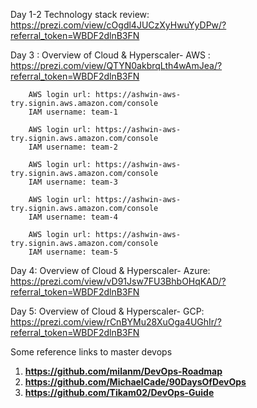 Day 1-2 Technology stack review: https://prezi.com/view/cOgdl4JUCzXyHwuYyDPw/?referral_token=WBDF2dlnB3FN

Day 3 : Overview of Cloud & Hyperscaler- AWS : https://prezi.com/view/QTYN0akbrqLth4wAmJea/?referral_token=WBDF2dlnB3FN
        
        AWS login url: https://ashwin-aws-try.signin.aws.amazon.com/console
        IAM username: team-1

        AWS login url: https://ashwin-aws-try.signin.aws.amazon.com/console
        IAM username: team-2
        
        AWS login url: https://ashwin-aws-try.signin.aws.amazon.com/console
        IAM username: team-3

        AWS login url: https://ashwin-aws-try.signin.aws.amazon.com/console
        IAM username: team-4

        AWS login url: https://ashwin-aws-try.signin.aws.amazon.com/console
        IAM username: team-5

Day 4: Overview of Cloud & Hyperscaler- Azure: https://prezi.com/view/vD91Jsw7FU3BhbOHqKAD/?referral_token=WBDF2dlnB3FN

Day 5: Overview of Cloud & Hyperscaler- GCP: https://prezi.com/view/rCnBYMu28XuOga4UGhIr/?referral_token=WBDF2dlnB3FN


Some reference links to master devops
1. **https://github.com/milanm/DevOps-Roadmap**
2. **https://github.com/MichaelCade/90DaysOfDevOps**
3. **https://github.com/Tikam02/DevOps-Guide**
